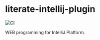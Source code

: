 # literate-intellij-plugin

[![CI](https://github.com/ocadaruma/literate-intellij-plugin/actions/workflows/ci.yml/badge.svg)](https://github.com/ocadaruma/literate-intellij-plugin/actions/workflows/ci.yml)

WEB programming for IntelliJ Platform.
